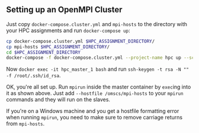 ## Setting up an OpenMPI Cluster
Just copy `docker-compose.cluster.yml` and `mpi-hosts` to the directory with your HPC assignments and run `docker-compose up`:

```bash
cp docker-compose.cluster.yml $HPC_ASSIGNMENT_DIRECTORY/
cp mpi-hosts $HPC_ASSIGNMENT_DIRECTORY/
cd $HPC_ASSIGNMENT_DIRECTORY
docker-compose -f docker-compose.cluster.yml --project-name hpc up --scale slave=4
```

Now `docker exec -it hpc_master_1 bash` and run
`ssh-keygen -t rsa -N "" -f /root/.ssh/id_rsa`.

OK, you're all set up. Run `mpirun` inside the master container by `exec`ing into it as shown above. Just add `--hostfile /omscs/mpi-hosts` to your `mpirun` commands and they will run on the slaves.

If you're on a Windows machine and you get a hostfile formatting error when running `mpirun`, you need to make sure to remove carriage returns from `mpi-hosts`.
